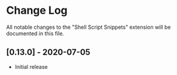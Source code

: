 # Change Log
All notable changes to the "Shell Script Snippets" extension will be documented in this file.

## [0.13.0] - 2020-07-05
- Initial release